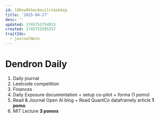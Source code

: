 ```yaml
---
id: l00sw091ec6ovilrn1ek4zp
title: '2025-04-27'
desc: ''
updated: 1745751754915
created: 1745751585257
traitIds:
  - journalNote
---
```


# Dendron Daily

1. Daily journal
2. Leetcode competition
3. Finances
4. Daily Exposure documentation + setup co-pilot + forma (1 pomo)
5. Read & Journal Open AI blog + Read QuantCo dataframely article **1 pomo**
6. MIT Lecture **3 pomos**